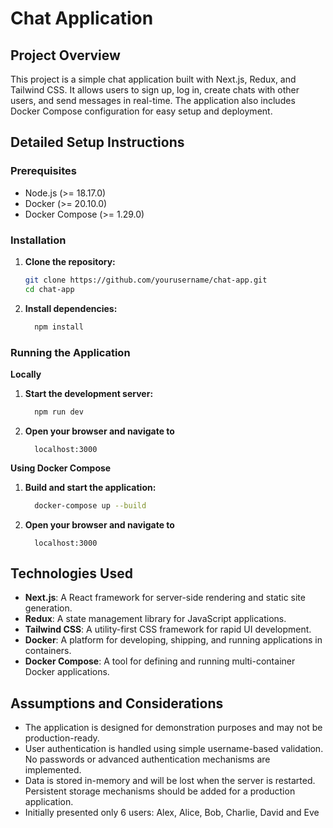 # Chat Application

## Project Overview

This project is a simple chat application built with Next.js, Redux, and Tailwind CSS. It allows users to sign up, log in, create chats with other users, and send messages in real-time. The application also includes Docker Compose configuration for easy setup and deployment.

## Detailed Setup Instructions

### Prerequisites

- Node.js (>= 18.17.0)
- Docker (>= 20.10.0)
- Docker Compose (>= 1.29.0)

### Installation

1. **Clone the repository:**

   ```bash
   git clone https://github.com/yourusername/chat-app.git
   cd chat-app
   ```

2. **Install dependencies:**
   ```bash
     npm install
   ```

### Running the Application

**Locally**

1. **Start the development server:**
   ```bash
     npm run dev
   ```
2. **Open your browser and navigate to**
   ```
     localhost:3000
   ```

**Using Docker Compose**

1. **Build and start the application:**
   ```bash
     docker-compose up --build
   ```
2. **Open your browser and navigate to**
   ```
     localhost:3000
   ```

## Technologies Used

- **Next.js**: A React framework for server-side rendering and static site generation.
- **Redux**: A state management library for JavaScript applications.
- **Tailwind CSS**: A utility-first CSS framework for rapid UI development.
- **Docker**: A platform for developing, shipping, and running applications in containers.
- **Docker Compose**: A tool for defining and running multi-container Docker applications.

## Assumptions and Considerations

- The application is designed for demonstration purposes and may not be production-ready.
- User authentication is handled using simple username-based validation. No passwords or advanced authentication mechanisms are implemented.
- Data is stored in-memory and will be lost when the server is restarted. Persistent storage mechanisms should be added for a production application.
- Initially presented only 6 users: Alex, Alice, Bob, Charlie, David and Eve

